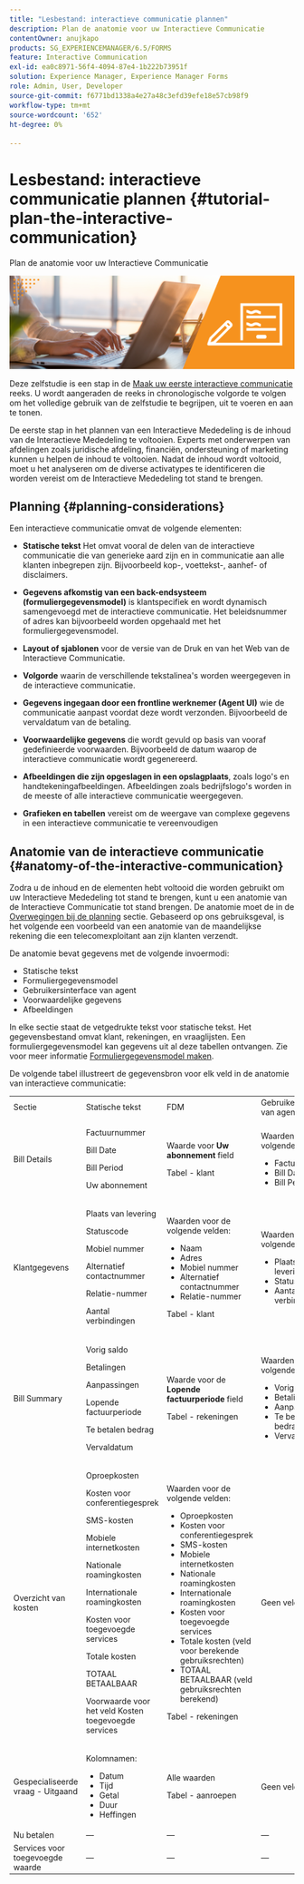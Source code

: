 ```yaml
---
title: "Lesbestand: interactieve communicatie plannen"
description: Plan de anatomie voor uw Interactieve Communicatie
contentOwner: anujkapo
products: SG_EXPERIENCEMANAGER/6.5/FORMS
feature: Interactive Communication
exl-id: ea0c8971-56f4-4094-87e4-1b222b73951f
solution: Experience Manager, Experience Manager Forms
role: Admin, User, Developer
source-git-commit: f6771bd1338a4e27a48c3efd39efe18e57cb98f9
workflow-type: tm+mt
source-wordcount: '652'
ht-degree: 0%

---
```


# Lesbestand: interactieve communicatie plannen {#tutorial-plan-the-interactive-communication}

Plan de anatomie voor uw Interactieve Communicatie

![02-create-adaptive-form-main-image](assets/02-create-adaptive-form-main-image.png)

Deze zelfstudie is een stap in de [Maak uw eerste interactieve communicatie](/help/forms/using/create-your-first-interactive-communication.md) reeks. U wordt aangeraden de reeks in chronologische volgorde te volgen om het volledige gebruik van de zelfstudie te begrijpen, uit te voeren en aan te tonen.

De eerste stap in het plannen van een Interactieve Mededeling is de inhoud van de Interactieve Mededeling te voltooien. Experts met onderwerpen van afdelingen zoals juridische afdeling, financiën, ondersteuning of marketing kunnen u helpen de inhoud te voltooien. Nadat de inhoud wordt voltooid, moet u het analyseren om de diverse activatypes te identificeren die worden vereist om de Interactieve Mededeling tot stand te brengen.

## Planning {#planning-considerations}

Een interactieve communicatie omvat de volgende elementen:

* **Statische tekst** Het omvat vooral de delen van de interactieve communicatie die van generieke aard zijn en in communicatie aan alle klanten inbegrepen zijn. Bijvoorbeeld kop-, voettekst-, aanhef- of disclaimers.
* **Gegevens afkomstig van een back-endsysteem (formuliergegevensmodel)** is klantspecifiek en wordt dynamisch samengevoegd met de interactieve communicatie. Het beleidsnummer of adres kan bijvoorbeeld worden opgehaald met het formuliergegevensmodel.
* **Layout of sjablonen** voor de versie van de Druk en van het Web van de Interactieve Communicatie.
* **Volgorde** waarin de verschillende tekstalinea&#39;s worden weergegeven in de interactieve communicatie.
* **Gegevens ingegaan door een frontline werknemer (Agent UI)** wie de communicatie aanpast voordat deze wordt verzonden. Bijvoorbeeld de vervaldatum van de betaling.

* **Voorwaardelijke gegevens** die wordt gevuld op basis van vooraf gedefinieerde voorwaarden. Bijvoorbeeld de datum waarop de interactieve communicatie wordt gegenereerd.
* **Afbeeldingen die zijn opgeslagen in een opslagplaats**, zoals logo&#39;s en handtekeningafbeeldingen. Afbeeldingen zoals bedrijfslogo&#39;s worden in de meeste of alle interactieve communicatie weergegeven.
* **Grafieken en tabellen** vereist om de weergave van complexe gegevens in een interactieve communicatie te vereenvoudigen

## Anatomie van de interactieve communicatie {#anatomy-of-the-interactive-communication}

Zodra u de inhoud en de elementen hebt voltooid die worden gebruikt om uw Interactieve Mededeling tot stand te brengen, kunt u een anatomie van de Interactieve Communicatie tot stand brengen. De anatomie moet de in de [Overwegingen bij de planning](/help/forms/using/planning-interactive-communications.md#planning-considerations) sectie. Gebaseerd op ons gebruiksgeval, is het volgende een voorbeeld van een anatomie van de maandelijkse rekening die een telecomexploitant aan zijn klanten verzendt.

De anatomie bevat gegevens met de volgende invoermodi:

* Statische tekst
* Formuliergegevensmodel
* Gebruikersinterface van agent
* Voorwaardelijke gegevens
* Afbeeldingen

In elke sectie staat de vetgedrukte tekst voor statische tekst. Het gegevensbestand omvat klant, rekeningen, en vraaglijsten. Een formuliergegevensmodel kan gegevens uit al deze tabellen ontvangen. Zie voor meer informatie [Formuliergegevensmodel maken](/help/forms/using/create-form-data-model0.md).

De volgende tabel illustreert de gegevensbron voor elk veld in de anatomie van interactieve communicatie:

<table>
 <tbody>
  <tr>
   <td>Sectie</td>
   <td>Statische tekst</td>
   <td>FDM </td>
   <td>Gebruikersinterface van agent</td>
   <td>Afbeeldingen</td>
  </tr>
  <tr>
   <td>Bill Details</td>
   <td><p>Factuurnummer</p> <p>Bill Date</p> <p>Bill Period</p> <p>Uw abonnement</p> </td>
   <td><p>Waarde voor <strong>Uw abonnement </strong>field</p> <p>Tabel - klant</p> </td>
   <td><p>Waarden voor de volgende velden:</p>
    <ul>
     <li>Factuurnummer</li>
     <li>Bill Date</li>
     <li>Bill Period</li>
    </ul> <p> </p> </td>
   <td>—</td>
  </tr>
  <tr>
   <td>Klantgegevens</td>
   <td><p>Plaats van levering</p> <p>Statuscode</p> <p>Mobiel nummer</p> <p>Alternatief contactnummer</p> <p>Relatie-nummer</p> <p>Aantal verbindingen</p> </td>
   <td><p>Waarden voor de volgende velden:</p>
    <ul>
     <li>Naam</li>
     <li>Adres</li>
     <li>Mobiel nummer</li>
     <li>Alternatief contactnummer</li>
     <li>Relatie-nummer</li>
    </ul> <p>Tabel - klant</p> </td>
   <td><p>Waarden voor de volgende velden:</p>
    <ul>
     <li>Plaats van levering</li>
     <li>Statuscode</li>
     <li>Aantal verbindingen</li>
    </ul> </td>
   <td>—</td>
  </tr>
  <tr>
   <td>Bill Summary</td>
   <td><p>Vorig saldo</p> <p>Betalingen</p> <p>Aanpassingen</p> <p>Lopende factuurperiode</p> <p>Te betalen bedrag</p> <p>Vervaldatum</p> </td>
   <td><p>Waarde voor de <strong>Lopende factuurperiode </strong> field</p> <p>Tabel - rekeningen</p> </td>
   <td><p>Waarden voor de volgende velden:</p>
    <ul>
     <li>Vorig saldo</li>
     <li>Betalingen</li>
     <li>Aanpassingen</li>
     <li>Te betalen bedrag</li>
     <li>Vervaldatum</li>
    </ul> </td>
   <td>—</td>
  </tr>
  <tr>
   <td>Overzicht van kosten</td>
   <td><p>Oproepkosten</p> <p>Kosten voor conferentiegesprek</p> <p>SMS-kosten </p> <p>Mobiele internetkosten</p> <p>Nationale roamingkosten</p> <p>Internationale roamingkosten</p> <p>Kosten voor toegevoegde services</p> <p>Totale kosten</p> <p>TOTAAL BETAALBAAR</p> <p>Voorwaarde voor het veld Kosten toegevoegde services</p> </td>
   <td><p>Waarden voor de volgende velden:</p>
    <ul>
     <li>Oproepkosten</li>
     <li>Kosten voor conferentiegesprek</li>
     <li>SMS-kosten </li>
     <li>Mobiele internetkosten</li>
     <li>Nationale roamingkosten</li>
     <li>Internationale roamingkosten</li>
     <li>Kosten voor toegevoegde services</li>
     <li>Totale kosten (veld voor berekende gebruiksrechten)</li>
     <li>TOTAAL BETAALBAAR (veld gebruiksrechten berekend)</li>
    </ul> <p>Tabel - rekeningen</p> </td>
   <td>Geen velden</td>
   <td>—</td>
  </tr>
  <tr>
   <td>Gespecialiseerde vraag - Uitgaand</td>
   <td><p>Kolomnamen:</p>
    <ul>
     <li>Datum</li>
     <li>Tijd</li>
     <li>Getal</li>
     <li>Duur</li>
     <li>Heffingen</li>
    </ul> </td>
   <td><p>Alle waarden</p> <p>Tabel - aanroepen</p> </td>
   <td>Geen velden</td>
   <td>—</td>
  </tr>
  <tr>
   <td>Nu betalen</td>
   <td>—</td>
   <td>—</td>
   <td>—</td>
   <td>Nu betalen</td>
  </tr>
  <tr>
   <td>Services voor toegevoegde waarde</td>
   <td>—</td>
   <td>—</td>
   <td>—</td>
   <td>ValueAddedServices</td>
  </tr>
 </tbody>
</table>
